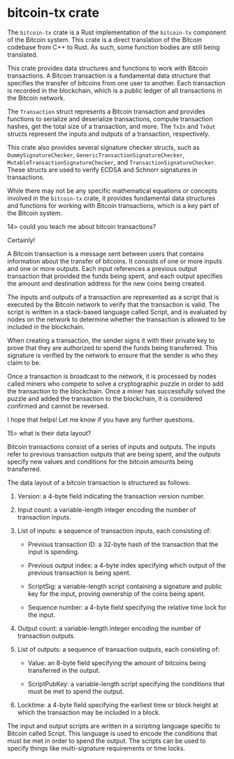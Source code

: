 # bitcoin-tx crate

The `bitcoin-tx` crate is a Rust implementation of
the `bitcoin-tx` component of the Bitcoin
system. This crate is a direct translation of the
Bitcoin codebase from C++ to Rust. As such, some
function bodies are still being translated.

This crate provides data structures and functions
to work with Bitcoin transactions. A Bitcoin
transaction is a fundamental data structure that
specifies the transfer of bitcoins from one user
to another. Each transaction is recorded in the
blockchain, which is a public ledger of all
transactions in the Bitcoin network.

The `Transaction` struct represents a Bitcoin
transaction and provides functions to serialize
and deserialize transactions, compute transaction
hashes, get the total size of a transaction, and
more. The `TxIn` and `TxOut` structs represent the
inputs and outputs of a transaction, respectively.

This crate also provides several signature checker
structs, such as `DummySignatureChecker`,
`GenericTransactionSignatureChecker`,
`MutableTransactionSignatureChecker`, and
`TransactionSignatureChecker`. These structs are
used to verify ECDSA and Schnorr signatures in
transactions.

While there may not be any specific mathematical
equations or concepts involved in the `bitcoin-tx`
crate, it provides fundamental data structures and
functions for working with Bitcoin transactions,
which is a key part of the Bitcoin system.

14> could you teach me about bitcoin transactions?

Certainly!

A Bitcoin transaction is a message sent between
users that contains information about the transfer
of bitcoins. It consists of one or more inputs and
one or more outputs. Each input references
a previous output transaction that provided the
funds being spent, and each output specifies the
amount and destination address for the new coins
being created.

The inputs and outputs of a transaction are
represented as a script that is executed by the
Bitcoin network to verify that the transaction is
valid. The script is written in a stack-based
language called Script, and is evaluated by nodes
on the network to determine whether the
transaction is allowed to be included in the
blockchain.

When creating a transaction, the sender signs it
with their private key to prove that they are
authorized to spend the funds being
transferred. This signature is verified by the
network to ensure that the sender is who they
claim to be.

Once a transaction is broadcast to the network, it
is processed by nodes called miners who compete to
solve a cryptographic puzzle in order to add the
transaction to the blockchain. Once a miner has
successfully solved the puzzle and added the
transaction to the blockchain, it is considered
confirmed and cannot be reversed.

I hope that helps! Let me know if you have any
further questions.

15> what is their data layout?

Bitcoin transactions consist of a series of inputs
and outputs. The inputs refer to previous
transaction outputs that are being spent, and the
outputs specify new values and conditions for the
bitcoin amounts being transferred.

The data layout of a bitcoin transaction is
structured as follows:

1. Version: a 4-byte field indicating the
   transaction version number.

2. Input count: a variable-length integer encoding
   the number of transaction inputs.

3. List of inputs: a sequence of transaction
   inputs, each consisting of:

   * Previous transaction ID: a 32-byte hash of
     the transaction that the input is spending.

   * Previous output index: a 4-byte index
     specifying which output of the previous
     transaction is being spent.

   * ScriptSig: a variable-length script
     containing a signature and public key for the
     input, proving ownership of the coins being
     spent.

   * Sequence number: a 4-byte field specifying
     the relative time lock for the input.

4. Output count: a variable-length integer
   encoding the number of transaction outputs.

5. List of outputs: a sequence of transaction
   outputs, each consisting of:

   * Value: an 8-byte field specifying the amount
     of bitcoins being transferred in the output.

   * ScriptPubKey: a variable-length script
     specifying the conditions that must be met to
     spend the output.

6. Locktime: a 4-byte field specifying the
   earliest time or block height at which the
   transaction may be included in a block.

The input and output scripts are written in
a scripting language specific to Bitcoin called
Script. This language is used to encode the
conditions that must be met in order to spend the
output. The scripts can be used to specify things
like multi-signature requirements or time locks.
